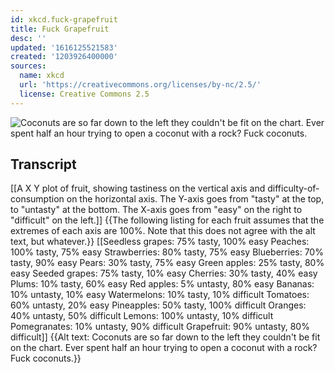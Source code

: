 ```yaml
---
id: xkcd.fuck-grapefruit
title: Fuck Grapefruit
desc: ''
updated: '1616125521583'
created: '1203926400000'
sources:
  name: xkcd
  url: 'https://creativecommons.org/licenses/by-nc/2.5/'
  license: Creative Commons 2.5
---
```

![Coconuts are so far down to the left they couldn't be fit on the chart.  Ever spent half an hour trying to open a coconut with a rock?  Fuck coconuts.](https://imgs.xkcd.com/comics/fuck_grapefruit.png)

## Transcript
[[A X
Y plot of fruit, showing tastiness on the vertical axis and difficulty-of-consumption on the horizontal axis.  The Y-axis goes from "tasty" at the top, to "untasty" at the bottom.  The X-axis goes from "easy" on the right to "difficult" on the left.]]
{{The following listing for each fruit assumes that the extremes of each axis are 100%.  Note that this does not agree with the alt text, but whatever.}}
[[Seedless grapes: 75% tasty, 100% easy
Peaches: 100% tasty, 75% easy
Strawberries: 80% tasty, 75% easy
Blueberries: 70% tasty, 90% easy
Pears: 30% tasty, 75% easy
Green apples: 25% tasty, 80% easy
Seeded grapes: 75% tasty, 10% easy
Cherries: 30% tasty, 40% easy
Plums: 10% tasty, 60% easy
Red apples: 5% untasty, 80% easy
Bananas: 10% untasty, 10% easy
Watermelons: 10% tasty, 10% difficult
Tomatoes: 60% untasty, 20% easy
Pineapples: 50% tasty, 100% difficult
Oranges: 40% untasty, 50% difficult
Lemons: 100% untasty, 10% difficult
Pomegranates: 10% untasty, 90% difficult
Grapefruit: 90% untasty, 80% difficult]]
{{Alt text: Coconuts are so far down to the left they couldn't be fit on the chart.  Ever spent half an hour trying to open a coconut with a rock?  Fuck coconuts.}}
